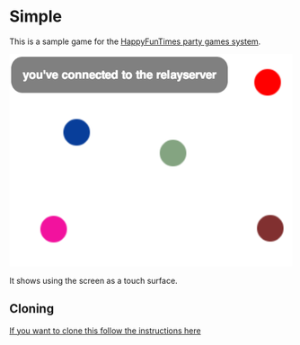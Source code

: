 Simple
======

This is a sample game for the [HappyFunTimes party games system](http://greggman.github.io/HappyFunTimes).

<img src="screenshot.png" />

It shows using the screen as a touch surface.

Cloning
-------

[If you want to clone this follow the instructions here](http://docs.happyfuntimes.net/docs/makinggames.html)




